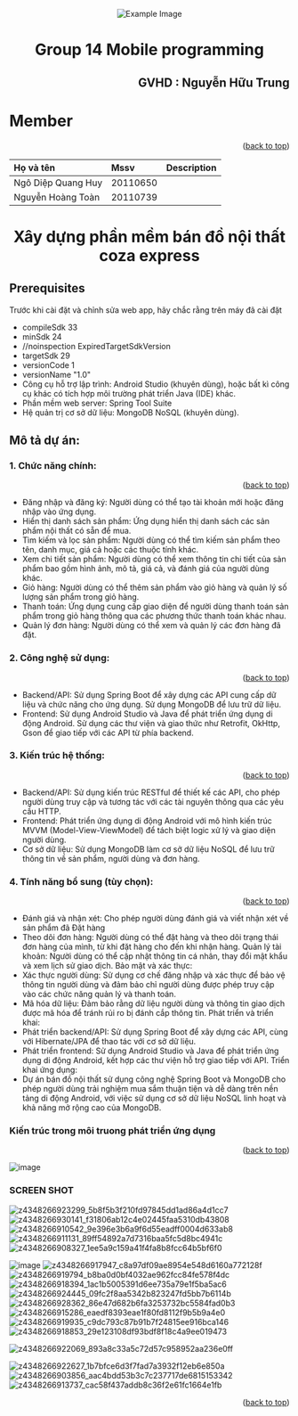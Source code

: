 <p id="top" align="center">
  <img src="https://fit.hcmute.edu.vn/Resources/Images/SubDomain/fit/logo-news.png" alt="Example Image">
</p>

<h1 id="top" align="center">Group 14 Mobile programming</h1>
<h2 align="right">GVHD : Nguyễn Hữu Trung</h2>


<!-- 
<style>
a[href="#top"] {
    display: inline-block;
    padding: 10px;
    background-color: #000;
    color: #fff;
    text-decoration: none;
    position: fixed;
    bottom: 20px;
    right: 20px;
    border-radius: 5px;
}

a[href="#top"]:hover {
    background-color: #333;
}
</style>
-->


<!-- Nội dung README.md tiếp theo -->

# Member
<p align="right">(<a href="#top">back to top</a>)</p>

| Họ và tên               | Mssv     | Description          |
| :--------               | :------- | :--------------------|
| Ngô Diệp Quang Huy      | 20110650 |                      |
| Nguyễn Hoàng Toàn       | 20110739 |                      |

<h1 align="center">Xây dựng phần mềm bán đồ nội thất coza express</h1>

## Prerequisites

Trước khi cài đặt và chỉnh sửa web app, hãy chắc rằng trên máy đã cài đặt
* compileSdk 33
* minSdk 24
* //noinspection ExpiredTargetSdkVersion
* targetSdk 29
* versionCode 1
* versionName "1.0"
* Công cụ hỗ trợ lập trình: Android Studio (khuyên dùng), hoặc bất kì công cụ khác có tích hợp môi trường phát triển Java (IDE) khác.
* Phần mềm web server: Spring Tool Suite 
* Hệ quản trị cơ sở dữ liệu: MongoDB NoSQL (khuyên dùng).

## Mô tả dự án:

### 1. Chức năng chính:
<p align="right">(<a href="#top">back to top</a>)</p>

- Đăng nhập và đăng ký: Người dùng có thể tạo tài khoản mới hoặc đăng nhập vào ứng dụng.
- Hiển thị danh sách sản phẩm: Ứng dụng hiển thị danh sách các sản phẩm nội thất có sẵn để mua.
- Tìm kiếm và lọc sản phẩm: Người dùng có thể tìm kiếm sản phẩm theo tên, danh mục, giá cả hoặc các thuộc tính khác.
- Xem chi tiết sản phẩm: Người dùng có thể xem thông tin chi tiết của sản phẩm bao gồm hình ảnh, mô tả, giá cả, và đánh giá của người dùng khác.
- Giỏ hàng: Người dùng có thể thêm sản phẩm vào giỏ hàng và quản lý số lượng sản phẩm trong giỏ hàng.
- Thanh toán: Ứng dụng cung cấp giao diện để người dùng thanh toán sản phẩm trong giỏ hàng thông qua các phương thức thanh toán khác nhau.
- Quản lý đơn hàng: Người dùng có thể xem và quản lý các đơn hàng đã đặt.

### 2. Công nghệ sử dụng:
<p align="right">(<a href="#top">back to top</a>)</p>

- Backend/API: Sử dụng Spring Boot để xây dựng các API cung cấp dữ liệu và chức năng cho ứng dụng. Sử dụng MongoDB để lưu trữ dữ liệu.
- Frontend: Sử dụng Android Studio và Java để phát triển ứng dụng di động Android. Sử dụng các thư viện và giao thức như Retrofit, OkHttp, Gson để giao tiếp với các API từ phía backend.

### 3. Kiến trúc hệ thống:
<p align="right">(<a href="#top">back to top</a>)</p>

- Backend/API: Sử dụng kiến trúc RESTful để thiết kế các API, cho phép người dùng truy cập và tương tác với các tài nguyên thông qua các yêu cầu HTTP.
- Frontend: Phát triển ứng dụng di động Android với mô hình kiến trúc MVVM (Model-View-ViewModel) để tách biệt logic xử lý và giao diện người dùng.
- Cơ sở dữ liệu: Sử dụng MongoDB làm cơ sở dữ liệu NoSQL để lưu trữ thông tin về sản phẩm, người dùng và đơn hàng.

### 4. Tính năng bổ sung (tùy chọn):
<p align="right">(<a href="#top">back to top</a>)</p>

- Đánh giá và nhận xét: Cho phép người dùng đánh giá và viết nhận xét về sản phẩm đã Đặt hàng
- Theo dõi đơn hàng: Người dùng có thể đặt hàng và theo dõi trạng thái đơn hàng của mình, từ khi đặt hàng cho đến khi nhận hàng.
   Quản lý tài khoản: Người dùng có thể cập nhật thông tin cá nhân, thay đổi mật khẩu và xem lịch sử giao dịch.
   Bảo mật và xác thực:
- Xác thực người dùng: Sử dụng cơ chế đăng nhập và xác thực để bảo vệ thông tin người dùng và đảm bảo chỉ người dùng được phép truy cập vào các chức năng quản lý và thanh toán.
- Mã hóa dữ liệu: Đảm bảo rằng dữ liệu người dùng và thông tin giao dịch được mã hóa để tránh rủi ro bị đánh cắp thông tin.
   Phát triển và triển khai:
- Phát triển backend/API: Sử dụng Spring Boot để xây dựng các API, cùng với Hibernate/JPA để thao tác với cơ sở dữ liệu.
- Phát triển frontend: Sử dụng Android Studio và Java để phát triển ứng dụng di động Android, kết hợp các thư viện hỗ trợ giao tiếp với API.
   Triển khai ứng dụng:
- Dự án bán đồ nội thất sử dụng công nghệ Spring Boot và MongoDB cho phép người dùng trải nghiệm mua sắm thuận tiện và dễ dàng trên nền tảng di động Android, với việc sử dụng cơ sở dữ liệu NoSQL linh hoạt và khả năng mở rộng cao của MongoDB.

### Kiến trúc trong môi truong phát triển ứng dụng
<p align="right">(<a href="#top">back to top</a>)</p>

![image](https://github.com/HNToan7202/E-ecomerce-app/assets/106101425/b94ae0ba-8b06-4fc2-b7a0-5dba164533e7)
### SCREEN SHOT
![z4348266923299_5b8f5b3f210fd97845dd1ad86a4d1cc7](https://github.com/HNToan7202/E-ecomerce-app/assets/106101425/fb322c80-f53e-400a-8de5-5ae70a8ff67d)
![z4348266930141_f31806ab12c4e02445faa5310db43808](https://github.com/HNToan7202/E-ecomerce-app/assets/106101425/e2bdfe41-eb63-4a73-b99e-83150a6945eb)
![z4348266910542_9e396e3b6a9f6d55eadff0004d633ab8](https://github.com/HNToan7202/E-ecomerce-app/assets/106101425/bb95bfa4-29c8-4454-9aad-0aeeea10d504)
![z4348266911131_89ff54892a7d7316baa5fc5d8bc4941c](https://github.com/HNToan7202/E-ecomerce-app/assets/106101425/f3aff56c-8f45-42db-991a-07eac0b38859)
![z4348266908327_1ee5a9c159a41f4fa8b8fcc64b5bf6f0](https://github.com/HNToan7202/E-ecomerce-app/assets/106101425/438415ba-3220-4026-9367-7b8a782a167a)

![image](https://github.com/HNToan7202/E-ecomerce-app/assets/106101425/97094118-6e9a-407d-bc2d-9e8fbb787a95)
![z4348266917947_c8a97df09ae8954e548d6160a772128f](https://github.com/HNToan7202/E-ecomerce-app/assets/106101425/7c4da562-dc04-4c2e-a3f0-08495ef5afb2)
![z4348266919794_b8ba0d0bf4032ae962fcc84fe578f4dc](https://github.com/HNToan7202/E-ecomerce-app/assets/106101425/5242a68d-96ae-4178-b88c-56b6ba665800)
![z4348266918394_1ac1b5005391d6ee735a79e1f5ba5ac6](https://github.com/HNToan7202/E-ecomerce-app/assets/106101425/27d29e6c-7bdc-4a2d-bbf1-42f8508ae625)
![z4348266924445_09fc2f8aa5342b823247fd5bb7b6114b](https://github.com/HNToan7202/E-ecomerce-app/assets/106101425/47baec75-7f09-4852-9e21-9a2bb8b780e6)
![z4348266928362_86e47d682b6fa3253732bc5584fad0b3](https://github.com/HNToan7202/E-ecomerce-app/assets/106101425/d2631b8f-4840-43d1-995d-0961d6f17cd7)
![z4348266915286_eaedf8393eae1f80fd8112f9b5b9a4e0](https://github.com/HNToan7202/E-ecomerce-app/assets/106101425/c8e2058b-6b72-422e-b87f-1920eebadec3)
![z4348266919935_c9dc793c87b91b7f24815ee916bca146](https://github.com/HNToan7202/E-ecomerce-app/assets/106101425/53017a07-352d-4d0f-a9ef-8e508c7686ce)
![z4348266918853_29e123108df93bdf8f18c4a9ee019473](https://github.com/HNToan7202/E-ecomerce-app/assets/106101425/6acccc09-201e-4716-b633-ad6d274b08f8)

![z4348266922069_893a8c33a5c72d57c958952aa236e0ff](https://github.com/HNToan7202/E-ecomerce-app/assets/106101425/1497fd76-8ff8-49b2-9ab0-bfddb4f37a09)

![z4348266922627_1b7bfce6d3f7fad7a3932f12eb6e850a](https://github.com/HNToan7202/E-ecomerce-app/assets/106101425/8e8bfdfd-1f76-48dd-a72d-495520ccc287)
![z4348266903856_aac4bdd53b3c7c237717de6815153342](https://github.com/HNToan7202/E-ecomerce-app/assets/106101425/2f50e2e6-6c6d-49c9-acca-0a55851f7a2e)
![z4348266913737_cac58f437addb8c36f2e61fc1664e1fb](https://github.com/HNToan7202/E-ecomerce-app/assets/106101425/af22bc4a-d08d-4fd2-b8d6-13de3fb3b630)



<p align="right">(<a href="#top">back to top</a>)</p>
